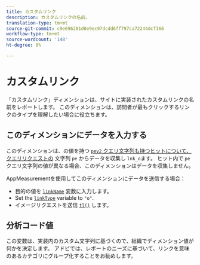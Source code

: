 ```yaml
---
title: カスタムリンク
description: カスタムリンクの名前。
translation-type: tm+mt
source-git-commit: c9e696201d0e9ec97dcdd6ff797ca72244dcf366
workflow-type: tm+mt
source-wordcount: '148'
ht-degree: 0%

---
```



# カスタムリンク

「カスタムリンク」ディメンションは、サイトに実装されたカスタムリンクの名前をレポートします。 このディメンションは、訪問者が最もクリックするリンクのタイプを理解したい場合に役立ちます。

## このディメンションにデータを入力する

このディメンションは、の値を持つ [`pev2` クエリ文字列も持つヒットについて、クエリリクエストの](/help/implement/validate/query-parameters.md) 文字列 `pe` からデータを収集し `lnk_o`ます。 ヒット内で `pe` クエリ文字列の値が異なる場合、このディメンションはデータを収集しません。

AppMeasurementを使用してこのディメンションにデータを送信する場合：

* 目的の値を [`linkName`](/help/implement/vars/config-vars/linkname.md) 変数に入力します。
* Set the [`linkType`](/help/implement/vars/config-vars/linktype.md) variable to `"o"`.
* イメージリクエストを送信 [`tl()`](/help/implement/vars/functions/tl-method.md) します。

## 分析コード値

この変数は、実装内のカスタム文字列に基づくので、組織でディメンション値が何かを決定します。 アドビでは、レポートのニーズに基づいて、リンクを意味のあるカテゴリにグループ化することをお勧めします。
